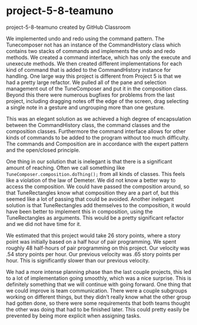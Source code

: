 # project-5-8-teamuno
project-5-8-teamuno created by GitHub Classroom

We implemented undo and redo using the command pattern. The Tunecomposer not has an instance of the CommandHistory class which contains two stacks of commands and implements the undo and redo methods. We created a command interface, which has only the execute and unexecute methods. We then created different implementations for each kind of command that is added to the CommandHistory instance for handling. One large way this project is different from Project 5 is that we had a pretty large refactor. We pulled all of the pane and selection management out of the TuneComposer and put it in the composition class. Beyond this there were numerous bugfixes for problems from the last project, including dragging notes off the edge of the screen, drag selecting a single note in a gesture and ungrouping more than one gesture.

This was an elegant solution as we achieved a high degree of encapsulation between the CommandHistory class, the command classes and the composition classes. Furthermore the command interface allows for other kinds of commands to be added to the program without too much difficulty. The commands and Composition are in accordance with the expert pattern and the open/closed principle.

One thing in our solution that is inelegant is that there is a significant amount of reaching. Often we call something like `TuneComposer.composition.doThing();` from all kinds of classes. This feels like a violation of the law of Demeter. We did not know a better way to access the composition. We could have passed the composition around, so that TuneRectangles know what composition they are a part of, but this seemed like a lot of passing that could be avoided. Another inelegant solution is that TuneRectangles add themselves to the composition, it would have been better to implement this in composition, using the TuneRectangles as arguments. This would be a pretty significant refactor and we did not have time for it.

We estimated that this project would take 26 story points, where a story point was initially based on a half hour of pair programming. We spent roughly 48 half-hours of pair programming on this project. Our velocity was .54 story points per hour. Our previous velocity was .65 story points per hour. This is significantly slower than our previous velocity.

We had a more intense planning phase than the last couple projects, this led to a lot of implementation going smoothly, which was a nice surprise. This is definitely something that we will continue with going forward. One thing that we could improve is team communication. There were a couple subgroups working on different things, but they didn’t really know what the other group had gotten done, so there were some requirements that both teams thought the other was doing that had to be finished later. This could pretty easily be prevented by being more explicit when assigning tasks.



